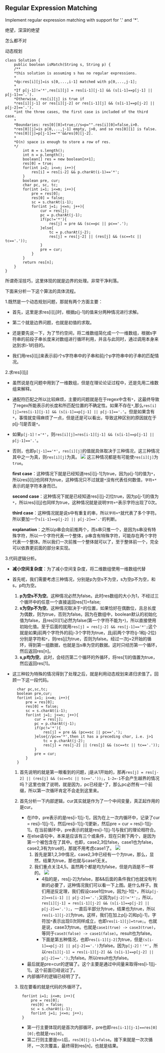 ## Regular Expression Matching

Implement regular expression matching with support for '.' and '*'.

绝望，深深的绝望

怎么都不对

动态规划

	class Solution {
	    public boolean isMatch(String s, String p) {
		/**
        *this solution is assuming s has no regular expressions.
        *
        *dp:res[i][j]=is s[0,...,i-1] matched with p[0,...,j-1];
        *
        *If p[j-1]!='*',res[i][j] = res[i-1][j-1] && (s[i-1]==p[j-1] || p[j-1]=='.').
        *Otherwise, res[i][j] is true if
        *res[i][j-1] or res[i][j-2] or res[i-1][j] && (s[i-1]==p[j-2] || p[j-2]=='.').
        *int the three cases, the first case is included of the third case.
        *
        *Boundaries: res[0][0]=true;//s=p="".res[i][0]=false,i>0.
        *res[0][j]=is p[0,...,j-1] empty, j>0, and so res[0][1] is false.
        *res[0][j]=p[j-1]=='*'&&res[0][j-2].
        *
        *O(n) space is enough to store a row of res.
        */
	        int m = s.length();
	        int n = p.length();
	        boolean[] res = new boolean[n+1];
	        res[0] = true;
	        for(int i=2; i<=n; i++){
	            res[i] = res[i-2] && p.charAt(i-1)=='*';
	        }
	        boolean pre, cur;
	        char pc, sc, tc;
	        for(int i=1; i<=m; i++){
	            pre = res[0];
	            res[0] = false;
	            sc = s.charAt(i-1);
	            for(int j=1; j<=n; j++){
	                cur = res[j];
	                pc = p.charAt(j-1);
	                if(pc!='*'){
	                    res[j] = pre && (sc==pc || pc=='.');
	                }else{
	                    tc = p.charAt(j-2);
	                    res[j] = res[j-2] || (res[j] && (sc==tc || tc=='.'));
	                }
	                pre = cur;
	            }
	        }
	        return res[n];
	    }
	}

所谓奇淫技巧，这里体现的就是边界的处理。非常干净利落。

下面来分析一下这个算法的具体流程。

1.既然是一个动态规划问题，那就有两个方面主要：

- 首先，这里是求res[i][j]时，根据p[j-1]的值来分两种情况进行求解。
	
- 第二个就是边界问题，也就是初值的求取。

- 还是要先说一下，为了节约空间，将二维数组简化成一个一维数组，根据s字符串的前段子串长度来对数组进行循环利用，并且与此同时，通过调用本身来达到求i-1的目的。

- 我们用res[i][j]来表示前i个s字符串中的子串和前j个p字符串中的子串的匹配情况。

2.求res[i][j]

- 虽然说是在问题中用到了一维数组，但是在理论论证过程中，还是先用二维数组来解释。

- 通配符匹配之所以比较麻烦，主要的问题就是在于regex中含有`*`，这最终导致了regex所能表示的长度和所匹配位置的不确定性。如果不存在`*`,那么`res[i][j]=res[i-1][j-1] && (s[i-1]==p[j-1] || p[j-1]=='.'`。但是如果含有`*`，事情就变得麻烦了一点，但是还是可以看出，导致这种区别的原因就在于p[j-1]是否是`*`。 

- 如果`p[j-1]！='*'`，则`res[i][j]=res[i-1][j-1] && (s[i-1]==p[j-1] || p[j-1]=='.'`。

- 否则，也即`p[j-1]=='*'`，`res[i][j]`的值就具体取决于三种情况，这三种情况其中之一为真，则`res[i][j]`为真。
![](https://i.imgur.com/5aSkprA.png)
这三种情况都是有可能使`res[i][j]`为`true`。

    **first case**：这种情况下就是已经知道res[i][j-1]为true，因为p[j-1]的值为`*`，所以res[i][j]也同样为true，这种情况只不过就是`*`没有代表任何数值，`字符+*`表示的是字符本身而已。
	
	**second case**：这种情况下就是已经知道res[i][j-2]位true，因为p[j-1]的值为`*`，所以res[i][j]也同样为true，这种情况就是说明`字符+*`表示字符出现了0次。

	**third case**：这种情况就是说s中有重复的串，所以`字符+*`就代表了多个字符。所以要加一个`s[i-1]==p[j-2] || p[j-2]=='.'`的判断。
	
	**explanation**：之所以p串会向前推两个，而s串只推一个，是因为s串没有特殊字符，所以一个字符代表一个整体，p串含有特殊字符，可能存在两个字符代表一个整体。所以我们一次前推一个整体就可以了，至于整体前一个，完全可以依靠更前面的部分来实现。

3.代码逻辑分析。

- **减小空间复杂度**：为了减小空间复杂度，将二维数组使用一维数组代替

- 首先呢，我们需要考虑三种情况，分别是p为空s不为空，s为空p不为空，和s，p均为空。
	1. **p为空s不为空**。这种情况必然为false。此时res数组的大小为1，不经过三个循环中的任意一个直接返回res[1]=false;
	2. **s为空p不为空**。这种情况取决于`*`的位置，如果恰好在偶数位，且总长度为偶数，则为true，否则为false。因为在数组中，boolean默认的初始化值为false，且res[0][1]必然为false(第一个字符不能为`*`)，所以直接使用初始化值。至于后面的就用`res[j] = res[j-2] && res[j-1]=='*';`这个就是如果j前两个字符外的前j-3个字符为true，且j前两个字符(j-1和j-2位)分别是字符和`*`，则res[j]为true，否则为false。经过一次j=2开始的循环，得到第一组数据，也就是当s串为空的数据。这时只经历第一个循环，然后返回res[n]。
	3. **s,p均为空**。此时，会经历第二个循环的外循环，将res[1]的值置为true，然后返回res[1]。

- 这三种较为特殊的情况得到了处理之后，就是利用动态规划来递归求值了。回顾一下这一段代码。

		char pc,sc,tc;
		boolean pre,cur;
		for(int i=1; i<=m; i++){
		    pre = res[0];
		    res[0] = false;
		    sc = s.charAt(i-1);
		    for(int j=1; j<=n; j++){
		        cur = res[j];
		        pc = p.charAt(j-1);
		        if(pc!='*'){
		            res[j] = pre && (pc==sc || pc=='.');
		        }else{//pc=='*',then it has a preceding char, i.e. j>1
		            tc = p.charAt(j-2);
		            res[j] = res[j-2] || (res[j] && (sc==tc || tc=='.'));
		        }
		        pre = cur;
		    }
		}
	1. 首先说明的就是第一眼看到的问题，j是从1开始的，那再`res[j] = res[j-2] || (res[j] && (sc==tc || tc=='.'));`，`1-2=-1`不会产生越界的情况吗？这里也做了说明，就是因为，pc已经是`*`了，那么pc必然有一个前缀，所以第一次循环肯定不会走到这里来。
	2. 首先分析一下内部逻辑，cur其实就是作为了一个中间变量，真正起作用的是cur。
		- 在if中，pre表示的是res[i-1][j-1]，因为在上一次内循环中，记录了cur = res[i-1][j-1]，然后res[i-1][j-1]更新，然后pre = cur = res[i-1][j-1]。在当前循环中，pre表示的就是res[i-1][j-1]与我们的理论相符合。
		- 在else语句中，本来是应该有三个或条件，现在只剩下两个，是因为第一个被包含在了其中。也即，case2,3位false，case1也为false，case2,3有为true的，那就不用考虑case1了。
		![](https://i.imgur.com/sgrHWKI.png)
			1. 首先是第1,2,3中情况，case2,3中已经有一个为true，那么，显然，结果为true，那也就与case1无关。
			2. 我们重点关注4,5。虽然两个都是均为false，但是内涵是不一样的。
				![](https://i.imgur.com/IBJzXke.png)
				- 4指的是，res[j-2]为false，那&&后面的条件我们也就没有判断的必要了，这种情况我们可以看一下上图。是什么样子。我们用逆反定理，我们假设case1位true，因为j-1位`*`，所以`p[j-2]==s[i-1] || p[j-2]=='.';`又因为`p[j-2]!='*';`，所以，`res[i][j-1] = res[i-1][j-2] && (s[i-1]==p[j-2] || p[j-2]=='.');`，一直后半部分为true，结果也为true，所以`res[i-1][j-2]`为true。这样，我们在加上p[j-2]和p[j-1]，字符加`*`表示出现0次同样成立，也即`res[i-1][j]=true;`。也就是说，case3为true。也就是`case1(true) -> case3(true)`，等同于`case3(false) -> case1(false)`。result也为false。
				- 下面是第五种情况，也即`res[i-1][j-2]`为true，但是`(s[i-1]==p[j-2] || p[j-2]=='.')`为false。因为`p[j-2]！'*'`，所以`res[i][j-1] = res[i-1][j-2] && (s[i-1]==p[j-2] || p[j-2]=='.');`为false。所以result也为false。
		- 最后就是pre=cur的逻辑了。这个主要是通过中间量来取得res[i-1][j-1]。这个前面已经说过了。
		- 内部循环的逻辑已经明了了。
	3. 现在要看的就是代码的外循环了。
		
			for(int i=1; i<=m; i++){
			    pre = res[0];
			    res[0] = false;
			    sc = s.charAt(i-1);
			    for(int j=1; j<=n; j++);
			}
		
		- 第一行主要体现的是首次内部循环，pre也即`res[i-1][j-1]==res[0][0];`也就是`res[0]`。
		- 第二行则主要是`n>1`后，`res[0][j-1]=false`。接下来就是一次次循环，一次次覆盖，最终得到res[n]，也就是结果。